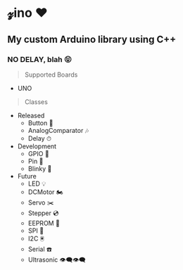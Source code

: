 # 𝔃ino ❤︎
## My custom Arduino library using C++
### NO DELAY, blah 😝

> Supported Boards

+ UNO

> Classes

- Released
  + Button 🔲
  + AnalogComparator 🎶
  + Delay ⏱
- Development
  + GPIO 🎹
  + Pin 📍
  + Blinky 🔮
- Future
  + LED 💡
  + DCMotor 🏍
  + Servo ✂️
  + Stepper 💿
  + EEPROM 💾
  + SPI 📲
  + I2C 🖲
  + Serial ☎️
  + Ultrasonic 👁‍🗨👁‍🗨
